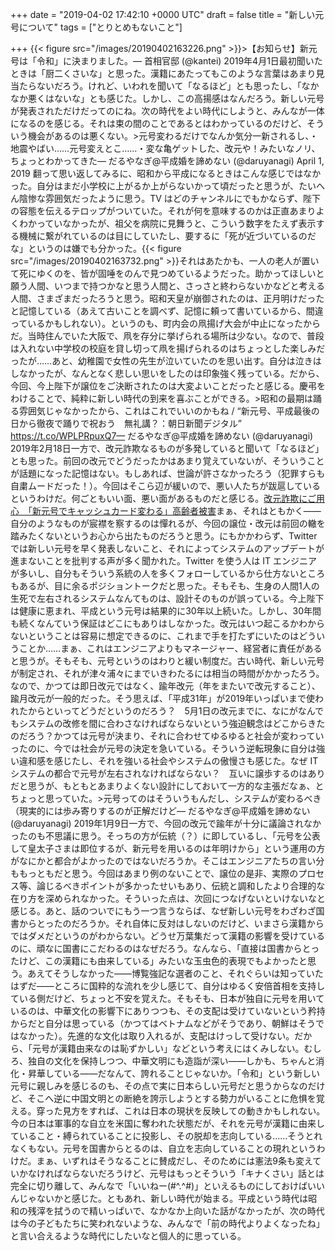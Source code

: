 
+++
date = "2019-04-02 17:42:10 +0000 UTC"
draft = false
title = "新しい元号について"
tags = ["とりとめもないこと"]

+++
{{< figure src="/images/20190402163226.png"  >}}>【お知らせ】新元号は「令和」に決まりました。— 首相官邸 (@kantei) 2019年4月1日<script async="" src="https://platform.twitter.com/widgets.js" charset="utf-8"></script>最初聞いたときは「厨二くさいな」と思った。漢籍にあたってもこのような言葉はあまり見当たらないだろう。けれど、いわれを聞いて「なるほど」とも思ったし、「なかなか悪くはないな」とも感じた。しかし、この高揚感はなんだろう。新しい元号が発表されただけだってのにね。次の時代をよい時代にしようと、みんなが一体になるのを感じる。それは束の間のことであるとはわかっているのだけど、そういう機会があるのは悪くない。>元号変わるだけでなんか気分一新されるし、・地震やばい……元号変えとこ……・変な亀ゲットした、改元や！みたいなノリ、ちょっとわかってきた— だるやなぎ@平成婚を諦めない (@daruyanagi) April 1, 2019 <script async="" src="https://platform.twitter.com/widgets.js" charset="utf-8"></script>翻って思い返してみるに、昭和から平成になるときはこんな感じではなかった。自分はまだ小学校に上がるか上がらないかって頃だったと思うが、たいへん陰惨な雰囲気だったように思う。TV はどのチャンネルにでもかならず、陛下の容態を伝えるテロップがついていた。それが何を意味するのかは正直あまりよくわかっていなかったが、祖父を病院に見舞うと、こういう数字をたえず表示する機械に繋がれているのは目にしていたし、要するに「死が近づいているのだな」というのは嫌でも分かった。{{< figure src="/images/20190402163732.png"  >}}それはあたかも、一人の老人が置いて死にゆくのを、皆が固唾をのんで見つめているようだった。助かってほしいと願う人間、いつまで持つかなと思う人間と、さっさと終わらないかなどと考える人間、さまざまだったろうと思う。昭和天皇が崩御されたのは、正月明けだったと記憶している（あえて古いことを調べず、記憶に頼って書いているから、間違っているかもしれない）。というのも、町内会の凧揚げ大会が中止になったからだ。当時住んでいた大阪で、凧を存分に挙げられる場所は少ない。なので、普段は入れない中学校の校庭を貸し切って凧を揚げられるのはちょっとした楽しみだったが……あと、幼稚園で女性の先生が泣いていたのを思い出す。自分は泣きはしなかったが、なんとなく悲しい思いをしたのは印象強く残っている。だから、今回、今上陛下が譲位をご決断されたのは大変よいことだったと感じる。慶弔をわけることで、純粋に新しい時代の到来を喜ぶことができる。>昭和の最期は踊る雰囲気じゃなかったから、これはこれでいいのかもね / “新元号、平成最後の日から徹夜で踊りで祝おう　無礼講？：朝日新聞デジタル” https://t.co/WPLPRpuxQ7— だるやなぎ@平成婚を諦めない (@daruyanagi) 2019年2月18日<script async="" src="https://platform.twitter.com/widgets.js" charset="utf-8"></script>一方で、改元詐欺なるものが多発していると聞いて「なるほど」とも思った。前回の改元でどうだったかはあまり覚えていないが、そういうことが話題になった記憶はない。もしあれば、世論が許さなかったろう（犯罪すらも自粛ムードだった！）。今回はそこら辺が緩いので、悪い人たちが跋扈しているというわけだ。何ごともいい面、悪い面があるものだと感じる。[改元詐欺にご用心　「新元号でキャッシュカード変わる」高齢者被害](https://www.sankei.com/west/news/190402/wst1904020011-n1.html)まぁ、それはともかく――自分のようなものが宸襟を察するのは憚れるが、今回の譲位・改元は前回の轍を踏みたくないというお心から出たものだろうと思う。にもかかわらず、Twitter では新しい元号を早く発表しないこと、それによってシステムのアップデートが進まないことを批判する声が多く聞かれた。Twitter を使う人は IT エンジニアが多いし、自分もそういう系統の人を多くフォローしているから仕方ないところもあるが、目に余るポジショントークだと思った。そもそも、生身の人間1人の生死で左右されるシステムなんてものは、設計そのものが誤っている。今上陛下は健康に恵まれ、平成という元号は結果的に30年以上続いた。しかし、30年間も続くなんていう保証はどこにもありはしなかった。改元はいつ起こるかわからないということは容易に想定できるのに、これまで手を打たずにいたのはどういうことか……まぁ、これはエンジニアよりもマネージャー、経営者に責任があると思うが。そもそも、元号というのはわりと緩い制度だ。古い時代、新しい元号が制定され、それが津々浦々にまでいきわたるには相当の時間がかかったろう。なので、かつては即日改元ではなく、踰年改元（年をまたいで改元すること）、踰月改元が一般的だった。そう思えば、「平成31年」が2019年いっぱいまで使われたからといってどうだというのだろう？　5月1日の改元までに、なにがなんでもシステムの改修を間に合わさなければならないという強迫観念はどこからきたのだろう？かつては元号が決まり、それに合わせてゆるゆると社会が変わっていったのに、今では社会が元号の決定を急いている。そういう逆転現象に自分は強い違和感を感じたし、それを強いる社会やシステムの傲慢さも感じた。なぜ IT システムの都合で元号が左右されなければならない？　互いに譲歩するのはありだと思うが、もともとあまりよくない設計にしておいて一方的な主張だなぁ、とちょっと思っていた。>元号ってのはそういうもんだし、システムが変わるべき（現実的には歩み寄りするのが正解だけど— だるやなぎ@平成婚を諦めない (@daruyanagi) 2019年1月9日<script async="" src="https://platform.twitter.com/widgets.js" charset="utf-8"></script>一方で、今回の改元で踰年が十分に議論されなかったのも不思議に思う。そっちの方が伝統（？）に即しているし、「元号を公表して皇太子さまは即位するが、新元号を用いるのは年明けから」という運用の方がなにかと都合がよかったのではないだろうか。そこはエンジニアたちの言い分ももっともだと思う。今回はあまり例のないことで、譲位の是非、実際のプロセス等、論じるべきポイントが多かったせいもあり、伝統と調和したより合理的な在り方を深められなかった。そういった点は、次回につなげないといけないなと感じる。あと、話のついでにもう一つ言うならば、なぜ新しい元号をわざわざ国書からとったのだろうか。それ自体に反対はしないのだけど、いまさら漢籍からではダメだというのがわからない。どうせ万葉集だって漢籍の影響を受けているのに、頑なに国書にこだわるのはなぜだろう。なんなら、「直接は国書からとったけど、この漢籍にも由来している」みたいな玉虫色的表現でもよかったと思う。あえてそうしなかった――博覧強記な選者のこと、それぐらいは知っていたはずだ――ところに国粋的な流れを少し感じて、自分はゆるく安倍首相を支持している側だけど、ちょっと不安を覚えた。そもそも、日本が独自に元号を用いているのは、中華文化の影響下にありつつも、その支配は受けていないという矜持からだと自分は思っている（かつてはベトナムなどがそうであり、朝鮮はそうではなかった）。先進的な文化は取り入れるが、支配はけっして受けない。だから、「元号が漢籍由来なのは恥ずかしい」などという考えにはくみしない。むしろ、独自の文化を保持しつつ、中華文明にも造詣が深い――しかも、ちゃんと消化・昇華している――だなんて、誇れることじゃないか。「令和」という新しい元号に親しみを感じるのも、その点で実に日本らしい元号だと思うからなのだけど、そこへ逆に中国文明との断絶を誇示しようとする勢力がいることに危惧を覚える。穿った見方をすれば、これは日本の現状を反映しての動きかもしれない。今の日本は軍事的な自立を米国に奪われた状態だが、それを元号が漢籍に由来していること・縛られていることに投影し、その脱却を志向している……そうとれなくもない。元号を国書からとるのは、自立を志向していることの現れというわけだ。まぁ、いずれはそうなることに賛成だし、そのためには憲法9条も変えていかなければならないだろうけど、元号はもっとそういう「キナくさい」話とは完全に切り離して、みんなで「いいねー(#^.^#)」といえるものにしておけばいいんじゃないかと感じた。ともあれ、新しい時代が始まる。平成という時代は昭和の残滓を拭うので精いっぱいで、なかなか上向いた話がなかったが、次の時代は今の子どもたちに笑われないような、みんなで「前の時代よりよくなったね」と言い合えるような時代にしたいなと個人的に思っている。


